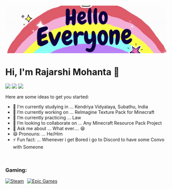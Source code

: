 <p>
  <img src="https://raw.githubusercontent.com/Vivekagent47/Vivekagent47/master/hello.svg">
</p>

# Hi, I'm Rajarshi Mohanta 👋

[<img src="https://img.shields.io/badge/linktree-%231DA1F2.svg?&style=for-the-badge&logo=linktree&logoColor=white">](https://guns.lol/badmoshnath)
[<img src="https://img.shields.io/badge/twitter-%231DA1F2.svg?&style=for-the-badge&logo=twitter&logoColor=white">](https://twitter.com/_Badmoshnath)
[<img src="https://img.shields.io/badge/linkedin-%230077B5.svg?&style=for-the-badge&logo=linkedin&logoColor=white">](https://www.linkedin.com/in/badmoshnath)

Here are some ideas to get you started:
- :school: I'm currently studying in ... Kendriya Vidyalaya, Subathu, India
- 🔭 I’m currently working on ... ReImagine Texture Pack for Minecraft
- 🌱 I’m currently practicing ... Law
- 👯 I’m looking to collaborate on ... Any Minecraft Resource Pack Project 
- 💬 Ask me about ... What ever.... :laughing:
- 😄 Pronouns: ... He/Him
- ⚡ Fun fact: ... Whenever i get Bored i go to Discord to have some Convo with Someone
<br/>

### Gaming:
<div style="display: flex; gap: 10px;">
  <a href="https://steamcommunity.com/profiles/76561199483441874" target="_blank">
    <img src="https://img.shields.io/badge/Steam-%23000000.svg?&style=for-the-badge&logo=steam&logoColor=white" alt="Steam">
  </a>
  <a href="https://store.epicgames.com/en-US/u/03c12ca4ce6b43da94bffb4a2350d13a" target="_blank">
    <img src="https://img.shields.io/badge/epic%20games%20-%23000000.svg?&style=for-the-badge&logo=epic%20games&logoColor=white" alt="Epic Games">
  </a>
</div>

</div>
<br>
